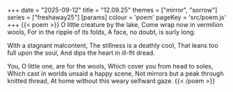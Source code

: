 +++
date = "2025-09-12"
title = "12.09.25"
themes = ["mirror", "sorrow"]
series = ["freshaway25"]
[params]
  colour = 'poem'
  pageKey = 'src/poem.js'
+++
{{< poem >}}
O little creature by the lake,
Come wrap now in vermilion wools,
For in the ripple of its folds,
A face, no doubt, is surly long.

With a stagnant malcontent,
The stillness is a deathly cool,
That leans too full upon the soul,
And dips the heart in ill-fit dread.

You, O little one, are for the wools,
Which cover you from head to soles,
Which cast in worlds unsaid a happy scene,
Not mirrors but a peak through knitted thread,
At home without this weary selfward gaze.
{{< /poem >}}